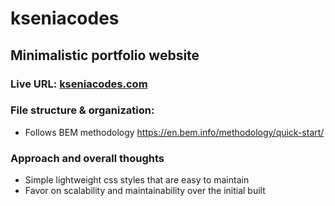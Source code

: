 # kseniacodes
## Minimalistic portfolio website

### Live URL: [kseniacodes.com](https://kseniacodes.com)

### File structure & organization: 
* Follows BEM methodology https://en.bem.info/methodology/quick-start/

### Approach and overall thoughts
* Simple lightweight css styles that are easy to maintain
* Favor on scalability and maintainability over the initial built
